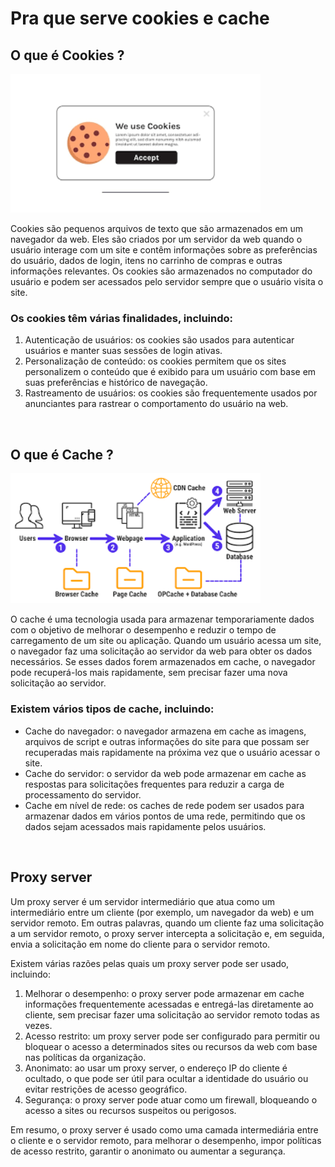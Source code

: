 # Pra que serve cookies e cache

## O que é Cookies ?

<img src="./img/08.png" alt="" width="400">

Cookies são pequenos arquivos de texto que são armazenados em um navegador da web. Eles são criados por um servidor da web quando o usuário interage com um site e contêm informações sobre as preferências do usuário, dados de login, itens no carrinho de compras e outras informações relevantes. Os cookies são armazenados no computador do usuário e podem ser acessados pelo servidor sempre que o usuário visita o site.

### Os cookies têm várias finalidades, incluindo:

1. Autenticação de usuários: os cookies são usados para autenticar usuários e manter suas sessões de login ativas.
2. Personalização de conteúdo: os cookies permitem que os sites personalizem o conteúdo que é exibido para um usuário com base em suas preferências e histórico de navegação.
3. Rastreamento de usuários: os cookies são frequentemente usados por anunciantes para rastrear o comportamento do usuário na web.

<br>

## O que é Cache ?

<img src="./img/09.png" alt="" width="400">

O cache é uma tecnologia usada para armazenar temporariamente dados com o objetivo de melhorar o desempenho e reduzir o tempo de carregamento de um site ou aplicação. Quando um usuário acessa um site, o navegador faz uma solicitação ao servidor da web para obter os dados necessários. Se esses dados forem armazenados em cache, o navegador pode recuperá-los mais rapidamente, sem precisar fazer uma nova solicitação ao servidor.

### Existem vários tipos de cache, incluindo:

- Cache do navegador: o navegador armazena em cache as imagens, arquivos de script e outras informações do site para que possam ser recuperadas mais rapidamente na próxima vez que o usuário acessar o site.
- Cache do servidor: o servidor da web pode armazenar em cache as respostas para solicitações frequentes para reduzir a carga de processamento do servidor.
- Cache em nível de rede: os caches de rede podem ser usados para armazenar dados em vários pontos de uma rede, permitindo que os dados sejam acessados mais rapidamente pelos usuários.

<br>

## Proxy server

Um proxy server é um servidor intermediário que atua como um intermediário entre um cliente (por exemplo, um navegador da web) e um servidor remoto. Em outras palavras, quando um cliente faz uma solicitação a um servidor remoto, o proxy server intercepta a solicitação e, em seguida, envia a solicitação em nome do cliente para o servidor remoto.

Existem várias razões pelas quais um proxy server pode ser usado, incluindo:

1. Melhorar o desempenho: o proxy server pode armazenar em cache informações frequentemente acessadas e entregá-las diretamente ao cliente, sem precisar fazer uma solicitação ao servidor remoto todas as vezes.
2. Acesso restrito: um proxy server pode ser configurado para permitir ou bloquear o acesso a determinados sites ou recursos da web com base nas políticas da organização.
3. Anonimato: ao usar um proxy server, o endereço IP do cliente é ocultado, o que pode ser útil para ocultar a identidade do usuário ou evitar restrições de acesso geográfico.
4. Segurança: o proxy server pode atuar como um firewall, bloqueando o acesso a sites ou recursos suspeitos ou perigosos.

Em resumo, o proxy server é usado como uma camada intermediária entre o cliente e o servidor remoto, para melhorar o desempenho, impor políticas de acesso restrito, garantir o anonimato ou aumentar a segurança.

